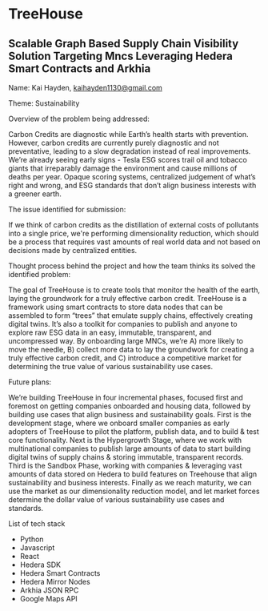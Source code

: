 # TreeHouse
 
## Scalable Graph Based Supply Chain Visibility Solution Targeting Mncs Leveraging Hedera Smart Contracts and Arkhia

Name: Kai Hayden, kaihayden1130@gmail.com

Theme: Sustainability

Overview of the problem being addressed:

Carbon Credits are diagnostic while Earth’s health starts with prevention. However, carbon credits are currently purely diagnostic and not preventative, leading to a slow degradation instead of real improvements. We’re already seeing early signs - Tesla ESG scores trail oil and tobacco giants that irreparably damage the environment and cause millions of deaths per year. Opaque scoring systems, centralized judgement of what’s right and wrong, and ESG standards that don’t align business interests with a greener earth.

The issue identified for submission:

If we think of carbon credits as the distillation of external costs of pollutants into a single price, we're performing dimensionality reduction, which should be a process that requires vast amounts of real world data and not based on decisions made by centralized entities.

Thought process behind the project and how the team thinks its solved the identified problem:

The goal of TreeHouse is to create tools that monitor the health of the earth, laying the groundwork for a truly effective carbon credit. TreeHouse is a framework using smart contracts to store data nodes that can be assembled to form “trees” that emulate supply chains, effectively creating digital twins. It’s also a toolkit for companies to publish and anyone to explore raw ESG data in an easy, immutable, transparent, and uncompressed way. By onboarding large MNCs, we’re A) more likely to move the needle, B) collect more data to lay the groundwork for creating a truly effective carbon credit, and C) introduce a competitive market for determining the true value of various sustainability use cases.

Future plans:

We’re building TreeHouse in four incremental phases, focused first and foremost on getting companies onboarded and housing data, followed by building use cases that align business and sustainability goals. First is the development stage, where we onboard smaller companies as early adopters of TreeHouse to pilot the platform, publish data, and to build & test core functionality. Next is the Hypergrowth Stage, where we work with multinational companies to publish large amounts of data to start building digital twins of supply chains & storing immutable, transparent records. Third is the Sandbox Phase, working with companies & leveraging vast amounts of data stored on Hedera to build features on Treehouse that align sustainability and business interests. Finally as we reach maturity, we can use the market as our dimensionality reduction model, and let market forces determine the dollar value of various sustainability use cases and standards.

List of tech stack

 - Python
 - Javascript
 - React
 - Hedera SDK
 - Hedera Smart Contracts
 - Hedera Mirror Nodes
 - Arkhia JSON RPC
 - Google Maps API

